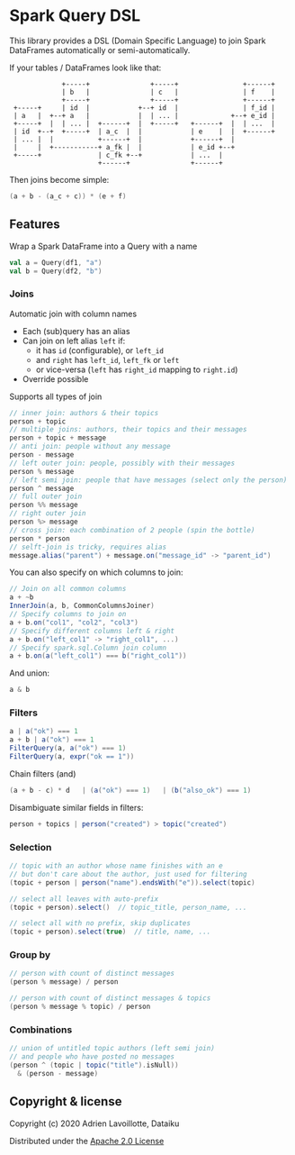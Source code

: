 # Spark Query DSL

This library provides a DSL (Domain Specific Language) to join
Spark DataFrames automatically or semi-automatically.

If your tables / DataFrames look like that:

```
             +-----+               +-----+                +------+ 
             | b   |               | c   |                | f    | 
             +-----+               +-----+                +------+ 
 +-----+     | id  |            +--+ id  |                | f_id | 
 | a   |  +--+ a   |            |  | ... |             +--+ e_id | 
 +-----+  |  | ... |  +------+  |  +-----+   +------+  |  | ...  | 
 | id  +--+  +-----+  | a_c  |  |            | e    |  |  +------+ 
 | ... |  |           +------+  |            +------+  |           
 |     |  +-----------+ a_fk |  |            | e_id +--+           
 +-----+              | c_fk +--+            | ...  |              
                      +------+               +------+              
```

Then joins become simple:

```scala
(a + b - (a_c + c)) * (e + f)
```


## Features

Wrap a Spark DataFrame into a Query with a name

```scala
val a = Query(df1, "a")
val b = Query(df2, "b")
```


### Joins

Automatic join with column names

- Each (sub)query has an alias
- Can join on left alias `left` if:
    - it has `id` (configurable), or `left_id`
    - and `right` has `left_id`, `left_fk` or `left`
    - or vice-versa (`left` has `right_id` mapping to `right.id`)
- Override possible

Supports all types of join

```scala
// inner join: authors & their topics
person + topic
// multiple joins: authors, their topics and their messages
person + topic + message
// anti join: people without any message
person - message
// left outer join: people, possibly with their messages
person % message
// left semi join: people that have messages (select only the person)
person ^ message
// full outer join
person %% message
// right outer join
person %> message
// cross join: each combination of 2 people (spin the bottle)
person * person
// selft-join is tricky, requires alias
message.alias("parent") + message.on("message_id" -> "parent_id")
```

You can also specify on which columns to join:

```scala
// Join on all common columns
a + ~b
InnerJoin(a, b, CommonColumnsJoiner)
// Specify columns to join on
a + b.on("col1", "col2", "col3")
// Specify different columns left & right
a + b.on("left_col1" -> "right_col1", ...)
// Specify spark.sql.Column join column
a + b.on(a("left_col1") === b("right_col1"))
```

And union:

```scala
a & b
```


### Filters

```scala
a | a("ok") === 1
a + b | a("ok") === 1
FilterQuery(a, a("ok") === 1)
FilterQuery(a, expr("ok == 1"))
```

Chain filters (and)

```scala
(a + b - c) * d   | (a("ok") === 1)   | (b("also_ok") === 1)
```

Disambiguate similar fields in filters:

```scala
person + topics | person("created") > topic("created")
```


### Selection

```scala
// topic with an author whose name finishes with an e
// but don't care about the author, just used for filtering
(topic + person | person("name").endsWith("e")).select(topic)

// select all leaves with auto-prefix
(topic + person).select()  // topic_title, person_name, ...

// select all with no prefix, skip duplicates
(topic + person).select(true)  // title, name, ...
```


### Group by

```scala
// person with count of distinct messages
(person % message) / person

// person with count of distinct messages & topics
(person % message % topic) / person
```


### Combinations

```scala
// union of untitled topic authors (left semi join)
// and people who have posted no messages
(person ^ (topic | topic("title").isNull))
  & (person - message)
```


## Copyright & license

Copyright (c) 2020 Adrien Lavoillotte, Dataiku

Distributed under the
[Apache 2.0 License](http://www.apache.org/licenses/LICENSE-2.0)
